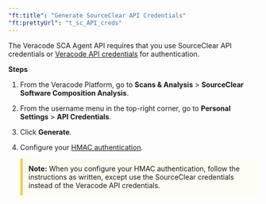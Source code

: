 ```yaml
---
"ft:title": "Generate SourceClear API Credentials"
"ft:prettyUrl": "t_sc_API_creds"
---
```

The Veracode SCA Agent API requires that you use SourceClear API credentials or [Veracode API credentials](https://docs.veracode.com/r/c_api_credentials3) for authentication.

<p font-size="13pt"><b>Steps</b></p>

1.  From the Veracode Platform, go to **Scans & Analysis** \> **SourceClear Software Composition Analysis**.

2.  From the username menu in the top-right corner, go to **Personal Settings** \> **API Credentials**.

3.  Click **Generate**.

4.  Configure your [HMAC authentication](https://docs.veracode.com/r/c_enabling_hmac).

    <p style="background-color:#FFFCF3; padding: 12px; border-left: 5px solid #F7CD55;"><b>Note:</b> When you configure your HMAC authentication, follow the instructions as written, except use the SourceClear credentials instead of the Veracode API credentials.</p>